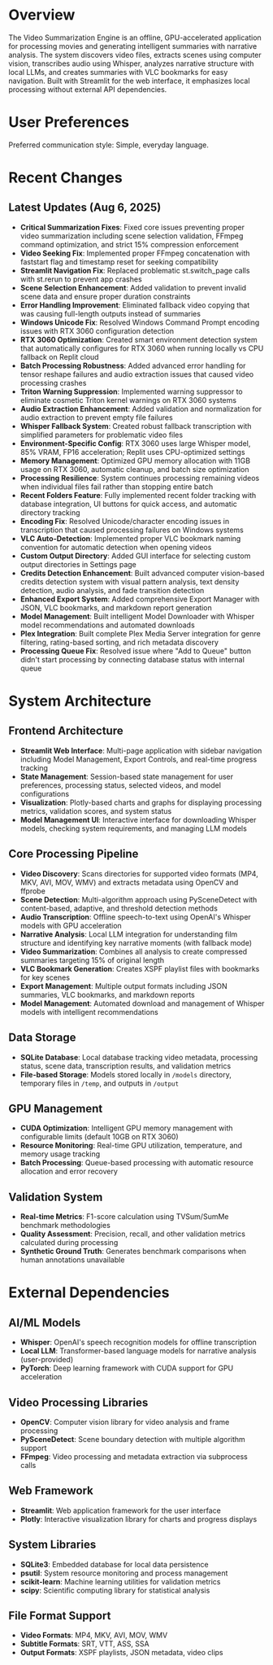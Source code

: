 # Overview

The Video Summarization Engine is an offline, GPU-accelerated application for processing movies and generating intelligent summaries with narrative analysis. The system discovers video files, extracts scenes using computer vision, transcribes audio using Whisper, analyzes narrative structure with local LLMs, and creates summaries with VLC bookmarks for easy navigation. Built with Streamlit for the web interface, it emphasizes local processing without external API dependencies.

# User Preferences

Preferred communication style: Simple, everyday language.

# Recent Changes

## Latest Updates (Aug 6, 2025)
- **Critical Summarization Fixes**: Fixed core issues preventing proper video summarization including scene selection validation, FFmpeg command optimization, and strict 15% compression enforcement
- **Video Seeking Fix**: Implemented proper FFmpeg concatenation with faststart flag and timestamp reset for seeking compatibility
- **Streamlit Navigation Fix**: Replaced problematic st.switch_page calls with st.rerun to prevent app crashes
- **Scene Selection Enhancement**: Added validation to prevent invalid scene data and ensure proper duration constraints
- **Error Handling Improvement**: Eliminated fallback video copying that was causing full-length outputs instead of summaries
- **Windows Unicode Fix**: Resolved Windows Command Prompt encoding issues with RTX 3060 configuration detection
- **RTX 3060 Optimization**: Created smart environment detection system that automatically configures for RTX 3060 when running locally vs CPU fallback on Replit cloud
- **Batch Processing Robustness**: Added advanced error handling for tensor reshape failures and audio extraction issues that caused video processing crashes
- **Triton Warning Suppression**: Implemented warning suppressor to eliminate cosmetic Triton kernel warnings on RTX 3060 systems
- **Audio Extraction Enhancement**: Added validation and normalization for audio extraction to prevent empty file failures
- **Whisper Fallback System**: Created robust fallback transcription with simplified parameters for problematic video files
- **Environment-Specific Config**: RTX 3060 uses large Whisper model, 85% VRAM, FP16 acceleration; Replit uses CPU-optimized settings
- **Memory Management**: Optimized GPU memory allocation with 11GB usage on RTX 3060, automatic cleanup, and batch size optimization
- **Processing Resilience**: System continues processing remaining videos when individual files fail rather than stopping entire batch
- **Recent Folders Feature**: Fully implemented recent folder tracking with database integration, UI buttons for quick access, and automatic directory tracking
- **Encoding Fix**: Resolved Unicode/character encoding issues in transcription that caused processing failures on Windows systems
- **VLC Auto-Detection**: Implemented proper VLC bookmark naming convention for automatic detection when opening videos
- **Custom Output Directory**: Added GUI interface for selecting custom output directories in Settings page
- **Credits Detection Enhancement**: Built advanced computer vision-based credits detection system with visual pattern analysis, text density detection, audio analysis, and fade transition detection
- **Enhanced Export System**: Added comprehensive Export Manager with JSON, VLC bookmarks, and markdown report generation
- **Model Management**: Built intelligent Model Downloader with Whisper model recommendations and automated downloads
- **Plex Integration**: Built complete Plex Media Server integration for genre filtering, rating-based sorting, and rich metadata discovery
- **Processing Queue Fix**: Resolved issue where "Add to Queue" button didn't start processing by connecting database status with internal queue

# System Architecture

## Frontend Architecture
- **Streamlit Web Interface**: Multi-page application with sidebar navigation including Model Management, Export Controls, and real-time progress tracking
- **State Management**: Session-based state management for user preferences, processing status, selected videos, and model configurations
- **Visualization**: Plotly-based charts and graphs for displaying processing metrics, validation scores, and system status
- **Model Management UI**: Interactive interface for downloading Whisper models, checking system requirements, and managing LLM models

## Core Processing Pipeline
- **Video Discovery**: Scans directories for supported video formats (MP4, MKV, AVI, MOV, WMV) and extracts metadata using OpenCV and ffprobe
- **Scene Detection**: Multi-algorithm approach using PySceneDetect with content-based, adaptive, and threshold detection methods
- **Audio Transcription**: Offline speech-to-text using OpenAI's Whisper models with GPU acceleration
- **Narrative Analysis**: Local LLM integration for understanding film structure and identifying key narrative moments (with fallback mode)
- **Video Summarization**: Combines all analysis to create compressed summaries targeting 15% of original length
- **VLC Bookmark Generation**: Creates XSPF playlist files with bookmarks for key scenes
- **Export Management**: Multiple output formats including JSON summaries, VLC bookmarks, and markdown reports
- **Model Management**: Automated download and management of Whisper models with intelligent recommendations

## Data Storage
- **SQLite Database**: Local database tracking video metadata, processing status, scene data, transcription results, and validation metrics
- **File-based Storage**: Models stored locally in `/models` directory, temporary files in `/temp`, and outputs in `/output`

## GPU Management
- **CUDA Optimization**: Intelligent GPU memory management with configurable limits (default 10GB on RTX 3060)
- **Resource Monitoring**: Real-time GPU utilization, temperature, and memory usage tracking
- **Batch Processing**: Queue-based processing with automatic resource allocation and error recovery

## Validation System
- **Real-time Metrics**: F1-score calculation using TVSum/SumMe benchmark methodologies
- **Quality Assessment**: Precision, recall, and other validation metrics calculated during processing
- **Synthetic Ground Truth**: Generates benchmark comparisons when human annotations unavailable

# External Dependencies

## AI/ML Models
- **Whisper**: OpenAI's speech recognition models for offline transcription
- **Local LLM**: Transformer-based language models for narrative analysis (user-provided)
- **PyTorch**: Deep learning framework with CUDA support for GPU acceleration

## Video Processing Libraries
- **OpenCV**: Computer vision library for video analysis and frame processing
- **PySceneDetect**: Scene boundary detection with multiple algorithm support
- **FFmpeg**: Video processing and metadata extraction via subprocess calls

## Web Framework
- **Streamlit**: Web application framework for the user interface
- **Plotly**: Interactive visualization library for charts and progress displays

## System Libraries
- **SQLite3**: Embedded database for local data persistence
- **psutil**: System resource monitoring and process management
- **scikit-learn**: Machine learning utilities for validation metrics
- **scipy**: Scientific computing library for statistical analysis

## File Format Support
- **Video Formats**: MP4, MKV, AVI, MOV, WMV
- **Subtitle Formats**: SRT, VTT, ASS, SSA
- **Output Formats**: XSPF playlists, JSON metadata, video clips